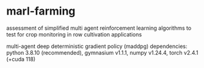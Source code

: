 # marl-farming
assessment of simplified multi agent reinforcement learning algorithms to test for crop monitoring in row cultivation applications

multi-agent deep deterministic gradient policy (maddpg) dependencies: python 3.8.10 (recommended), gymnasium v1.1.1, numpy v1.24.4, torch v2.4.1 (+cuda 118)
